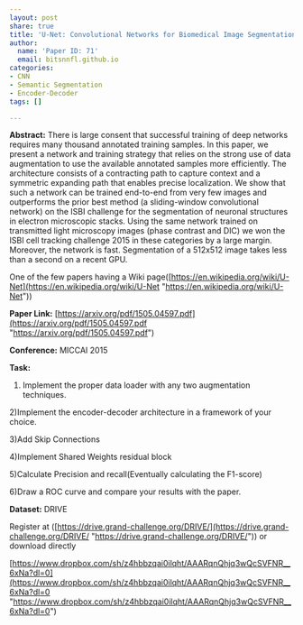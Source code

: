 ```yaml
---
layout: post
share: true
title: 'U-Net: Convolutional Networks for Biomedical Image Segmentation'
author:
  name: 'Paper ID: 71'
  email: bitsnnfl.github.io
categories:
- CNN
- Semantic Segmentation
- Encoder-Decoder
tags: []

---
```

**Abstract:** There is large consent that successful training of deep networks requires many thousand annotated training samples. In this paper, we present a network and training strategy that relies on the strong use of data augmentation to use the available annotated samples more efficiently. The architecture consists of a contracting path to capture context and a symmetric expanding path that enables precise localization. We show that such a network can be trained end-to-end from very few images and outperforms the prior best method (a sliding-window convolutional network) on the ISBI challenge for the segmentation of neuronal structures in electron microscopic stacks. Using the same network trained on transmitted light microscopy images (phase contrast and DIC) we won the ISBI cell tracking challenge 2015 in these categories by a large margin. Moreover, the network is fast. Segmentation of a 512x512 image takes less than a second on a recent GPU.

One of the few papers having a Wiki page([https://en.wikipedia.org/wiki/U-Net](https://en.wikipedia.org/wiki/U-Net "https://en.wikipedia.org/wiki/U-Net"))

**Paper Link:** [https://arxiv.org/pdf/1505.04597.pdf](https://arxiv.org/pdf/1505.04597.pdf "https://arxiv.org/pdf/1505.04597.pdf")

**Conference:** MICCAI 2015

**Task:**

1) Implement the proper data loader with any two augmentation techniques.

2)Implement the encoder-decoder architecture in a framework of your choice.

3)Add Skip Connections

4)Implement Shared Weights residual block

5)Calculate Precision and recall(Eventually calculating the F1-score)

6)Draw a ROC curve and compare your results with the paper.

**Dataset:** DRIVE

Register at ([https://drive.grand-challenge.org/DRIVE/](https://drive.grand-challenge.org/DRIVE/ "https://drive.grand-challenge.org/DRIVE/")) or download directly

[https://www.dropbox.com/sh/z4hbbzqai0ilqht/AAARqnQhjq3wQcSVFNR__6xNa?dl=0](https://www.dropbox.com/sh/z4hbbzqai0ilqht/AAARqnQhjq3wQcSVFNR__6xNa?dl=0 "https://www.dropbox.com/sh/z4hbbzqai0ilqht/AAARqnQhjq3wQcSVFNR__6xNa?dl=0")
